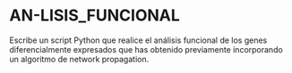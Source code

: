 # AN-LISIS_FUNCIONAL
Escribe un script Python que realice el análisis funcional de los genes diferencialmente expresados que has obtenido previamente incorporando un algoritmo de network propagation.
